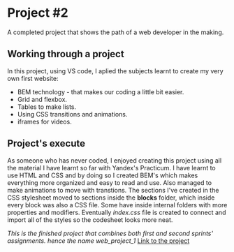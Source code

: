 # Project #2
A completed project that shows the path of a web developer in the making.


## Working through a project
In this project, using VS code, I aplied the subjects learnt to create my very own first website:
*  BEM technology - that makes our coding a little bit easier.
*  Grid and flexbox.
*  Tables to make lists.
*  Using CSS transitions and animations.
*  iframes for videos.

## Project's execute
As someone who has never coded, I enjoyed creating this project using all the material I have learnt so far with Yandex's Practicum.
I have learnt to use HTML and CSS and by doing so I created BEM's which makes everything more organized and easy to read and use.
Also managed to make animations to move with transtions.
The sections I've created in the CSS stylesheet moved to sections inside the **blocks** folder, which inside every block was also 
a CSS file. Some have inside internal folders with more properties and modifiers.
Eventually *index.css* file is created to connect and import all of the styles so the codesheet looks more neat. 

*This is the finished project that combines both first and second sprints' assignments. hence the name web_project_1*
[Link to the project](https://emordy.github.io/web_project_1/) 





